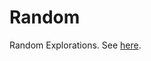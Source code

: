 # Random
Random Explorations. See [here](https://bl.ocks.org/eshvk/060fd20467e204ea3f8fe9b1cf5ed6b5).
